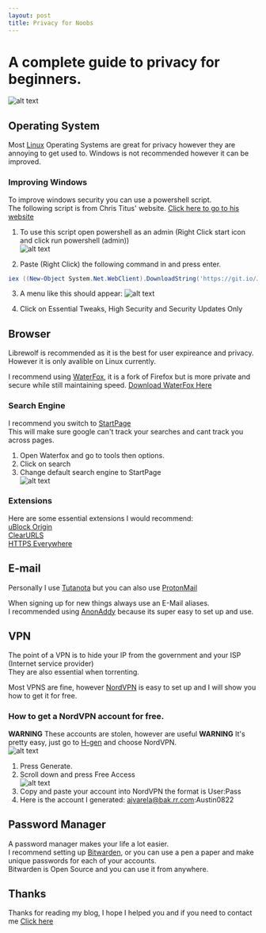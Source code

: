 ```yaml
---
layout: post
title: Privacy for Noobs
---
```


# A complete guide to privacy for beginners.
![alt text](https://www.eff.org/files/issues/icon-2019-privacy.png "Picture from www.eff.org")

## Operating System
Most [Linux](https://en.wikipedia.org/wiki/Linux) Operating Systems are great for privacy however they are annoying to get used to. Windows is not recommended however it can be improved.
### Improving Windows
To improve windows security you can use a powershell script.  
The following script is from Chris Titus' website. [Click here to go to his website](https://christitus.com/debloat-windows-10-2020/)  

1) To use this script open powershell as an admin (Right Click start icon and click run powershell (admin))  
![alt text](https://i.imgur.com/LNpNSbb.png")

2) Paste (Right Click) the following command in and press enter.
```powershell
iex ((New-Object System.Net.WebClient).DownloadString('https://git.io/JJ8R4'))
```

3) A menu like this should appear:
![alt text](https://i.imgur.com/CnG7X39.png")

4) Click on Essential Tweaks, High Security and Security Updates Only

## Browser
Librewolf is recommended as it is the best for user expireance and privacy. However it is only avalible on Linux currently.  

I recommend using [WaterFox](https://www.waterfox.net/), it is a fork of Firefox but is more private and secure while still maintaining speed.
[Download WaterFox Here](https://cdn.waterfox.net/releases/win64/installer/Waterfox%20G3.0.2%20Setup.exe)  

### Search Engine
I recommend you switch to [StartPage](https://startpage.com/)  
This will make sure google can't track your searches and cant track you across pages.  

1) Open Waterfox and go to tools then options.  
2) Click on search  
3) Change default search engine to StartPage  
![alt text](https://i.imgur.com/O4wLvVi.png)  

### Extensions
Here are some essential extensions I would recommend:  
[uBlock Origin](https://addons.mozilla.org/en-US/firefox/addon/ublock-origin/)  
[ClearURLS](https://addons.mozilla.org/en-US/firefox/addon/clearurls/)  
[HTTPS Everywhere](https://addons.mozilla.org/en-US/firefox/addon/https-everywhere/)  

## E-mail
Personally I use [Tutanota](https://tutanota.com/) but you can also use [ProtonMail](https://protonmail.com/)  

When signing up for new things always use an E-Mail aliases.  
I recommended using [AnonAddy](https://anonaddy.com/) because its super easy to set up and use.  

## VPN
The point of a VPN is to hide your IP from the government and your ISP (Internet service provider)  
They are also essential when torrenting.  

Most VPNS are fine, however [NordVPN](https://nordvpn.com/) is easy to set up and I will show you how to get it for free.  

### How to get a NordVPN account for free.
**WARNING** These accounts are stolen, however are useful **WARNING**
It's pretty easy, just go to [H-gen](https://www.h-gen.xyz/) and choose NordVPN.  
![alt text](https://i.imgur.com/lwKQs4A.png)  
1) Press Generate.  
2) Scroll down and press Free Access  
![alt text](https://i.imgur.com/d3Txoqh.png)  
3) Copy and paste your account into NordVPN the format is User:Pass  
4) Here is the account I generated: ajvarela@bak.rr.com:Austin0822  

## Password Manager
A password manager makes your life a lot easier.  
I recommend setting up [Bitwarden](https://bitwarden.com/), or you can use a pen a paper and make unique passwords for each of your accounts.  
Bitwarden is Open Source and you can use it from anywhere.  

## Thanks
Thanks for reading my blog, I hope I helped you and if you need to contact me [Click here](https://gam3less.github.io/about/)
